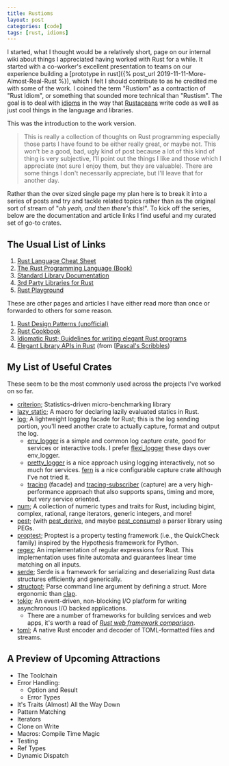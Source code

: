 ```yaml
---
title: Rustioms
layout: post
categories: [code]
tags: [rust, idioms]
---
```


I started, what I thought would be a relatively short, page on our internal wiki about things I appreciated having 
worked with Rust for a while. It started with a co-worker's excellent presentation to teams on our experience building 
a [prototype in rust]({% post_url 2019-11-11-More-Almost-Real-Rust %}), which I felt I should contribute to as he credited 
me with some of the work. I coined the term "Rustiom" as a contraction of "Rust Idiom", or something that sounded 
more technical than "Rustism". The goal is to deal with [idioms](https://www.merriam-webster.com/dictionary/idiom) in
the way that [Rustaceans](https://www.rustaceans.org/) write code as well as just cool things in the language and 
libraries.

This was the introduction to the work version.

> This is really a collection of thoughts on Rust programming especially those parts I have found to be either really 
> great, or maybe not. This won't be a good, bad, ugly kind of post because a lot of this kind of thing is very 
> subjective, I'll point out the things I like and those which I appreciate (not sure I enjoy them, but they are 
> valuable). There are some things I don't necessarily appreciate, but I'll leave that for another day.

Rather than the over sized single page my plan here is to break it into a series of posts and try and tackle related 
topics rather than as the original sort of stream of "_oh yeah, and then there's this!_". To kick off the series, below 
are the documentation and article links I find useful and my curated set of go-to crates.

## The Usual List of Links

1. [Rust Language Cheat Sheet](https://cheats.rs/) 
1. [The Rust Programming Language (Book)](https://doc.rust-lang.org/book/)
1. [Standard Library Documentation](https://std.rs/)
1. [3rd Party Libraries for Rust](https://crates.io/)
1. [Rust Playground](https://play.rust-lang.org/)

These are other pages and articles I have either read more than once or forwarded to others for some reason.

1. [Rust Design Patterns (unofficial)](https://github.com/rust-unofficial/patterns)
1. [Rust Cookbook](https://rust-lang-nursery.github.io/rust-cookbook/)
1. [Idiomatic Rust; Guidelines for writing elegant Rust programs](https://github.com/mre/idiomatic-rust)
1. [Elegant Library APIs in Rust](https://deterministic.space/elegant-apis-in-rust.html) (from [[Pascal's Scribbles](https://deterministic.space/))

## My List of Useful Crates

These seem to be the most commonly used across the projects I've worked on so far.

* [criterion](https://crates.io/crates/criterion); Statistics-driven micro-benchmarking library
* [lazy_static](https://crates.io/crates/lazy_static); A macro for declaring lazily evaluated statics in Rust.
* [log](https://crates.io/crates/log); A lightweight logging facade for Rust; this is the log sending portion, you'll 
  need another crate to actually capture, format and output the log.
  * [env_logger](https://crates.io/crates/env_logger) is a simple and common log capture crate, good for services or 
    interactive tools. I prefer [flexi_logger](https://docs.rs/flexi_logger/0.15.2/flexi_logger/) these days over 
    env_logger.
  * [pretty_logger](https://crates.io/crates/pretty_env_logger) is a nice approach using logging interactively, not so 
    much for services. [fern](https://crates.io/crates/fern) is a nice configurable capture crate although I've not 
    tried it. 
  * [tracing](https://crates.io/crates/tracing) (facade) and [tracing-subscriber](https://crates.io/crates/tracing-subscriber) 
    (capture) are a very high-performance approach that also supports spans, timing and more, but very service oriented.
* [num](https://crates.io/crates/num); A collection of numeric types and traits for Rust, including bigint, complex, 
  rational, range iterators, generic integers, and more!
* [pest](https://crates.io/crates/pest); (with [pest_derive](https://crates.io/crates/pest_derive), and maybe 
  [pest_consume](https://crates.io/crates/pest_consume)) a parser library using PEGs.
* [proptest](https://crates.io/crates/proptest); Proptest is a property testing framework (i.e., the QuickCheck family) 
  inspired by the Hypothesis framework for Python.
* [regex](https://crates.io/crates/regex); An implementation of regular expressions for Rust. This implementation uses 
  finite automata and guarantees linear time matching on all inputs.
* [serde](https://crates.io/crates/serde); Serde is a framework for serializing and deserializing Rust data structures 
  efficiently and generically. 
* [structopt](https://crates.io/crates/structopt); Parse command line argument by defining a struct. More ergonomic 
  than [clap](https://crates.io/crates/clap).
* [tokio](https://crates.io/crates/tokio); An event-driven, non-blocking I/O platform for writing asynchronous I/O 
  backed applications. 
  * There are a number of frameworks for building services and web apps, it's worth a read of 
    [_Rust web framework comparison_](https://github.com/flosse/rust-web-framework-comparison).
* [toml](https://crates.io/crates/toml); A native Rust encoder and decoder of TOML-formatted files and streams.

## A Preview of Upcoming Attractions

* The Toolchain
* Error Handling:
  * Option and Result
  * Error Types
* It's Traits (Almost) All the Way Down
* Pattern Matching
* Iterators
* Clone on Write
* Macros: Compile Time Magic
* Testing
* Ref Types
* Dynamic Dispatch


